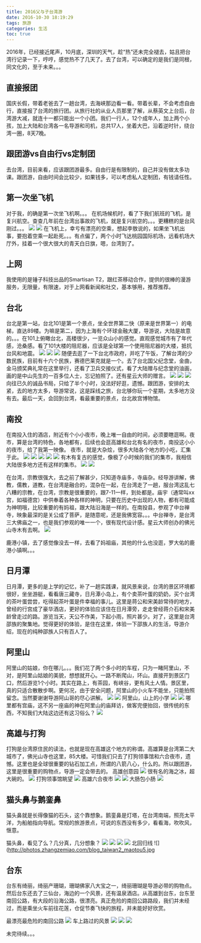 ```yaml
---
title: 2016父与子台湾游
date: 2016-10-30 18:19:29
tags: 旅游
categories: 生活
toc: true
---
```


2016年，已经接近尾声，10月底，深圳的天气，趁“热”还未完全褪去，姑且把台湾行记录一下，哼哼，感觉热不了几天了。去了台湾，可以确定的是我们是同根，同文化的，至于未来。。。

## 直接报团

国庆长假，带着老爸去了一趟台湾，去海峡那边看一看。带着长辈，不会考虑自由行，直接报了台湾的旅行团。从旅行社的从业人员那里了解，从蔡英文上台后，台湾游大减，就连十一都只能出一个小团。我们一行人，12个成年人，加上两个小孩，加上大陆和台湾各一名导游和司机，总共17人，坐着大巴，沿着逆时针，绕台湾一圈，8天7晚。

## 跟团游vs自由行vs定制团

去台湾，目前来看，应该跟团游最多。自由行是有限制的，自己并没有做太多功课。跟团游，自由时间会比较少，如果钱多，可以考虑私人定制团，有钱请任性。

## 第一次坐飞机

对于我，的确是第一次坐飞机啊。。。
在机场候机时，看了下我们航班的飞机，是复兴航空。查查几年前在台湾出事故的飞机，就是复兴航空的。。。更糟糕的是台风刚过。。。
![](http://photos.zhangzemiao.com/blog_taiwan_start.jpg)
![](http://photos.zhangzemiao.com/blog_taiwan_plane.jpg)
在飞机上，幸亏有漂亮的空乘，想起李敖说的，如果坐飞机出事，要抱着空乘一起赴死。。。有点偏了，两个小时飞达桃园国际机场，远看机场大厅外，挂着一个很大很大的青天白日旗，嗯，台湾到了。

## 上网

我使用的是锤子科技出品的Smartisan T2，跟红茶移动合作，提供的很棒的漫游服务，无限量，有限速，对于上网看新闻和社交，基本够用，推荐推荐。

## 台北

台北是第一站，台北101是第一个景点，坐全世界第二快（原来是世界第一）的电梯，直达89楼。为嘛是第二，因为上海有个环球金融大厦，导游说，大陆是故意的。。。在101上俯瞰台北，高楼很少，一览众山小的感觉。直观感觉城市有了年代感，沧桑感。看了101大楼的阻尼器，应该是全球第一个使用阻尼器的大楼，抵抗台风和地震。
![](http://photos.zhangzemiao.com/blog_taiwan_101.jpg)
![](http://photos.zhangzemiao.com/blog_taiwan_101_scenary.jpg)
![](http://photos.zhangzemiao.com/blog_taiwan_101_qiu.jpg)
随便去逛了一下台北市政府，并吃了午饭，了解台湾的少数民族，目前有十六个民族，赛德巴莱克就是一个。去了台北国父纪念堂，金曲，金马颁奖典礼常在这里举行，还看了卫兵交接仪式，看了大陆赠与纪念堂的油画，画的是中山先生的一百多位人士，忘记拍照了。还有星云大师的赠言。
![](http://photos.zhangzemiao.com/blog_taiwan_zhongshan.jpg)
![](http://photos.zhangzemiao.com/blog_taiwan_zhongshan2.jpg)
![](http://photos.zhangzemiao.com/blog_taiwan_zhongshan3.jpg)
向往已久的诚品书局，只给了半个小时，没法好好逛，遗憾。跟团游，安排的太紧，去的地方太多，导游常说，这是踩线之旅，台北够你玩一个星期，太多地方没有去。最后一天，会回到台湾，看最重要的景点，台北故宫博物馆。

## 南投

在南投入住的酒店，附近有个小小夜市，晚上唯一自由的时间，必须要瞎逛啊。夜市，算是台湾的特色，各地都有，后续也会逛高雄和台北有名的夜市，南投这小小的夜市，给了我第一映像。
夜市，就是大杂烩，很多大陆各个地方的小吃，汇集于此。
![](http://photos.zhangzemiao.com/blog_taiwan_yeshi1.jpg)
![](http://photos.zhangzemiao.com/blog_taiwan_yeshi2.jpg)
![](http://photos.zhangzemiao.com/blog_taiwan_yeshi3.jpg)
![](http://photos.zhangzemiao.com/blog_taiwan_yeshi4.jpg)
![](http://photos.zhangzemiao.com/blog_taiwan_yeshi5.jpg)
有木有复古的感觉，像极了小时候的我们的集市，我相信大陆很多地方还有这样的集市。
![](http://photos.zhangzemiao.com/blog_taiwan_yeshi6.jpg)
![](http://photos.zhangzemiao.com/blog_taiwan_yeshi7.jpg)

在台湾，宗教很强大，去之前了解甚少，只知道寺庙多，寺庙杂。经导游讲解，佛教，儒教，道教，在台湾是融合的，混杂在一起，在台湾走了一趟，服台湾这乱七八糟的宗教，在台湾，宗教是很重要的，跟7-11一样，到处都是。庙宇（通常叫xx宫，如福德宫）中供奉着各种各样的神明，只要在历史中出现的人物，都有可能成为神明哦，比较重要的有妈祖，跟大陆沿海是一样的。在南投县，参观了中台禅寺，映象最深的是关公成了菩萨，是随意呢，还是我佛宽容。。。中台禅寺，是台湾三大佛庙之一，也是我们参观的唯一一个，很有现代设计感。星云大师创办的佛光山寺木有去啊。
![](http://photos.zhangzemiao.com/blog_taiwan_zhongtaishan.jpg)

鹿港小镇，去了感觉像没去一样，去看了妈祖庙，其他的什么也没逛，罗大佑的鹿港小镇啊。。。

## 日月潭

日月潭，更多的是上学的记忆，补了一趟实践课，就风景来说，台湾的景区环境都很好，坐坐游艇，看看唐三藏寺，日月潭小岛上，有个卖茶叶蛋的奶奶，买个台湾的茶叶蛋尝尝，吃得起茶叶蛋是件幸福的事儿。这里是蒋公和宋美龄常待的地方，曾经的行宫成了豪华酒店，更好的体验应该住在日月潭旁，走走曾经蒋介石和宋美龄曾走过的路。游览当天，天公不作美，下起小雨，照片甚少。对了，这里是台湾邵族的聚集地。觉得更好的体验，是住在这里，体验一下邵族人的生活，导游介绍，现在的纯种邵族人只有百人了。

## 阿里山

阿里山的姑娘，你在哪儿。。。我们花了两个多小时的车程，只为一睹阿里山，不对，是阿里山姑娘的美貌，想想就开心。一路不断爬山，环山。直接开到景区门口，然后游览1个小时。其实在路上，有茶园，有峡谷，更有风土人情。景区里，真的只适合散散步啊。更何况，由于安全问题，阿里山的小火车不能坐，只能拍照留念。当然要谢谢导游阿山哥的尽心讲解。
![](http://photos.zhangzemiao.com/blog_taiwan2_alishan1.jpg)
![](http://photos.zhangzemiao.com/blog_taiwan2_alishan2.jpg)
阿里山，山上的小学
![](http://photos.zhangzemiao.com/blog_taiwan2_alishan3.jpg)
![](http://photos.zhangzemiao.com/blog_taiwan2_alishan4.jpg)
哪里都有宫庙，这不另一座庙的神在阿里山的庙拜访，做客完便抬回，很传统的东西，不知我们大陆这边还有这习俗么？
![](http://photos.zhangzemiao.com/blog_taiwan2_alishan5.jpg)

## 高雄与打狗

打狗是台湾原住民的读法，也就是现在高雄这个地方的称谓。高雄算是台湾第二大城市了，佛光山寺也这里，85大楼。可惜我们只去了打狗领事馆和六合夜市，遗憾。这里也是全球很重要的钻石加工点，所谓的八箭八心，什么的。所以跟团游，这里是很重要的购物点，导游一定会带去的。
高雄创意园
![](http://photos.zhangzemiao.com/blog_taiwan2_gaoxiong1.jpg)
很有名的海之冰，超大碗的。
![](http://photos.zhangzemiao.com/blog_taiwan2_gaoxiong2.jpg)
打狗领事馆眺望
![](http://photos.zhangzemiao.com/blog_taiwan2_gaoxiong3.jpg)
高雄六合夜市
![](http://photos.zhangzemiao.com/blog_taiwan2_gaoxiong4.jpg)
![](http://photos.zhangzemiao.com/blog_taiwan2_gaoxiong5.jpg)
大肠包小肠
![](http://photos.zhangzemiao.com/blog_taiwan2_gaoxiong6.jpg)

## 猫头鼻与鹅銮鼻

猫头鼻就是长得像猫的石头，这个靠想象。鹅銮鼻是灯塔，在台湾南端，照亮太平洋，为船舶指向导航。常规的旅游景点，可说的东西没有多少，看看海，吹吹风，惬意。

猫头鼻，看见了么？几分真，几分想象？
![](http://photos.zhangzemiao.com/blog_taiwan2_maotou1.jpg)
![](http://photos.zhangzemiao.com/blog_taiwan2_maotou2.jpg)
![](http://photos.zhangzemiao.com/blog_taiwan2_maotou3.jpg)
![](http://photos.zhangzemiao.com/blog_taiwan2_maotou4.jpg)
北回归线
![](http://photos.zhangzemiao.com/blog_taiwan2_maotou5.jpg

## 台东

台东有绮丽，绮丽产珊瑚，珊瑚佛家八大宝之一，绮丽珊瑚是导游必带的购物点。然后台东还去了三仙台，海边的一个风景，还有温泉酒店。从高雄到台东，台东至南回公路，有大段的沿海公路，很漂亮。真正危险的南回公路路段，我们并未经过，而是乘坐火车前往花莲，仓促节奏飞快的旅程，并未能好好欣赏。

最漂亮最危险的南回公路
![](http://photos.zhangzemiao.com/blog_taiwan2_taidong1.jpg)
车上路过的风景
![](http://photos.zhangzemiao.com/blog_taiwan2_taidong2.jpg)
![](http://photos.zhangzemiao.com/blog_taiwan2_taidong3.jpg)
![](http://photos.zhangzemiao.com/blog_taiwan2_taidong4.jpg)

未完待续。。。





